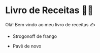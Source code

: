 # Livro de Receitas :man_cook:

Olá! Bem vindo ao meu livro de receitas :writing_hand:

* Strogonoff de frango

* Pavê de novo
